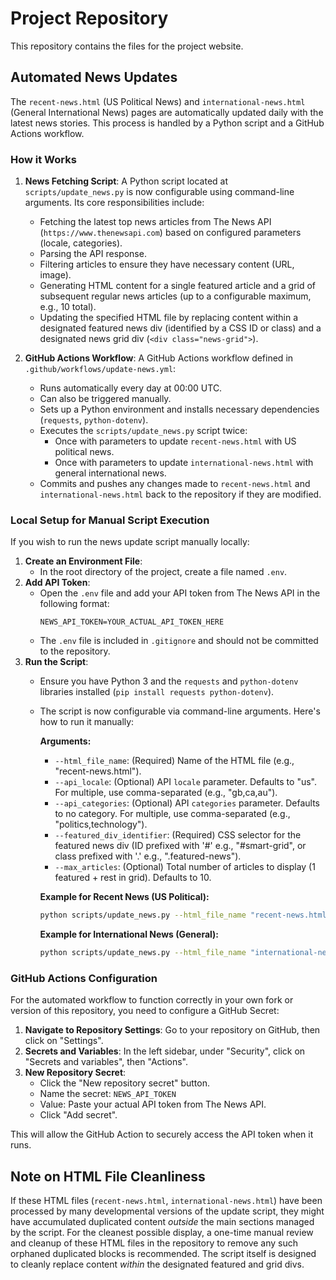 # Project Repository

This repository contains the files for the project website.

## Automated News Updates

The `recent-news.html` (US Political News) and `international-news.html` (General International News) pages are automatically updated daily with the latest news stories. This process is handled by a Python script and a GitHub Actions workflow.

### How it Works
1.  **News Fetching Script**: A Python script located at `scripts/update_news.py` is now configurable using command-line arguments. Its core responsibilities include:
    *   Fetching the latest top news articles from The News API (`https://www.thenewsapi.com`) based on configured parameters (locale, categories).
    *   Parsing the API response.
    *   Filtering articles to ensure they have necessary content (URL, image).
    *   Generating HTML content for a single featured article and a grid of subsequent regular news articles (up to a configurable maximum, e.g., 10 total).
    *   Updating the specified HTML file by replacing content within a designated featured news div (identified by a CSS ID or class) and a designated news grid div (`<div class="news-grid">`).

2.  **GitHub Actions Workflow**: A GitHub Actions workflow defined in `.github/workflows/update-news.yml`:
    *   Runs automatically every day at 00:00 UTC.
    *   Can also be triggered manually.
    *   Sets up a Python environment and installs necessary dependencies (`requests`, `python-dotenv`).
    *   Executes the `scripts/update_news.py` script twice:
        *   Once with parameters to update `recent-news.html` with US political news.
        *   Once with parameters to update `international-news.html` with general international news.
    *   Commits and pushes any changes made to `recent-news.html` and `international-news.html` back to the repository if they are modified.

### Local Setup for Manual Script Execution

If you wish to run the news update script manually locally:

1.  **Create an Environment File**:
    *   In the root directory of the project, create a file named `.env`.
2.  **Add API Token**:
    *   Open the `.env` file and add your API token from The News API in the following format:
        ```
        NEWS_API_TOKEN=YOUR_ACTUAL_API_TOKEN_HERE
        ```
    *   The `.env` file is included in `.gitignore` and should not be committed to the repository.
3.  **Run the Script**:
    *   Ensure you have Python 3 and the `requests` and `python-dotenv` libraries installed (`pip install requests python-dotenv`).
    *   The script is now configurable via command-line arguments. Here's how to run it manually:

        **Arguments:**
        *   `--html_file_name`: (Required) Name of the HTML file (e.g., "recent-news.html").
        *   `--api_locale`: (Optional) API `locale` parameter. Defaults to "us". For multiple, use comma-separated (e.g., "gb,ca,au").
        *   `--api_categories`: (Optional) API `categories` parameter. Defaults to no category. For multiple, use comma-separated (e.g., "politics,technology").
        *   `--featured_div_identifier`: (Required) CSS selector for the featured news div (ID prefixed with '#' e.g., "#smart-grid", or class prefixed with '.' e.g., ".featured-news").
        *   `--max_articles`: (Optional) Total number of articles to display (1 featured + rest in grid). Defaults to 10.

        **Example for Recent News (US Political):**
        ```bash
        python scripts/update_news.py --html_file_name "recent-news.html" --api_locale "us" --api_categories "politics" --featured_div_identifier "#smart-grid" --max_articles 10
        ```

        **Example for International News (General):**
        ```bash
        python scripts/update_news.py --html_file_name "international-news.html" --api_locale "gb,ca,au,de,fr,jp" --featured_div_identifier ".featured-news" --max_articles 10
        ```

### GitHub Actions Configuration

For the automated workflow to function correctly in your own fork or version of this repository, you need to configure a GitHub Secret:

1.  **Navigate to Repository Settings**: Go to your repository on GitHub, then click on "Settings".
2.  **Secrets and Variables**: In the left sidebar, under "Security", click on "Secrets and variables", then "Actions".
3.  **New Repository Secret**:
    *   Click the "New repository secret" button.
    *   Name the secret: `NEWS_API_TOKEN`
    *   Value: Paste your actual API token from The News API.
    *   Click "Add secret".

This will allow the GitHub Action to securely access the API token when it runs.

## Note on HTML File Cleanliness
If these HTML files (`recent-news.html`, `international-news.html`) have been processed by many developmental versions of the update script, they might have accumulated duplicated content *outside* the main sections managed by the script. For the cleanest possible display, a one-time manual review and cleanup of these HTML files in the repository to remove any such orphaned duplicated blocks is recommended. The script itself is designed to cleanly replace content *within* the designated featured and grid divs.
